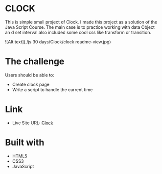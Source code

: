 # CLOCK 
This is simple small project of Clock. I made this
project as a solution of the Java Script Course. The main case is to practice working with data Object an d set interval also included some cool css like transform or transition.

![Alt text](./js 30 days/Clock/clock readme-view.jpg)

# The challenge
Users should be able to: 
 * Create clock page
 * Write a script to handle the current time

# Link

* Live Site URL: <a class="d-inline-block mx-2" href="https://marcinmierzwa.github.io/Clock/">Clock
</a>

# Built with

* HTML5
* CSS3
* JavaScript
